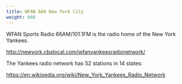 ```yaml
---
title: WFAN 660 New York City
weight: 660
---
```

WFAN Sports Radio 66AM/101.1FM is the radio home of the
New York Yankees.

<!--more-->

http://newyork.cbslocal.com/wfanyankeesradionetwork/

The Yankees radio network has 52 stations in 14
states:

https://en.wikipedia.org/wiki/New_York_Yankees_Radio_Network
